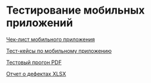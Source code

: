 # Тестирование мобильных приложений

[Чек-лист мобильного приложения](https://docs.google.com/spreadsheets/d/18niVsFGjhX7QTA62LT8xevKNRj8G2gBpwQEaWev-5ts/edit?usp=sharing)

[Тест-кейсы по мобильному приложению](https://drive.google.com/file/d/1sehNU2JdMUMz6tvlHX96SFFkpuUvkQy0/view?usp=sharing)

[Тестовый прогон PDF](https://drive.google.com/file/d/1d1dH4wk_8wL4hA9q-lyFdwNvkAJxBDej/view?usp=sharing)

[Отчет о дефектах XLSX](https://docs.google.com/spreadsheets/d/1cGstWm8oQYmpL53h_27ZooLq1yeYOPTR/edit?usp=sharing&ouid=115671786412574044896&rtpof=true&sd=true)
